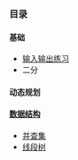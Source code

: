 ### 目录
#### 基础
* [输入输出练习](./基础/输入输出/readme.md)
* 二分

#### 动态规划

#### [数据结构](./数据结构/readme.md)
* [并查集](./数据结构/并查集/readme.md)
* [线段树](./数据结构/线段树/readme.md)
